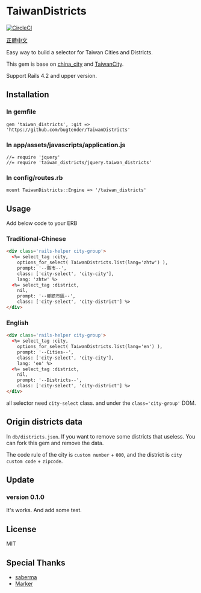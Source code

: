 # TaiwanDistricts

[![CircleCI](https://circleci.com/gh/bugtender/TaiwanDistricts.svg?style=svg)](https://circleci.com/gh/bugtender/TaiwanDistricts)

[正體中文](https://github.com/bugtender/TaiwanDistricts/blob/master/README_zh-TW.md)

Easy way to build a selector for Taiwan Cities and Districts.

This gem is base on [china_city](https://github.com/saberma/china_city) and [TaiwanCity](https://github.com/motephyr/taiwan_city).

Support Rails 4.2 and upper version.

## Installation

### In gemfile

```
gem 'taiwan_districts', :git => 'https://github.com/bugtender/TaiwanDistricts'
```

### In app/assets/javascripts/application.js

```
//= require 'jquery'
//= require 'taiwan_districts/jquery.taiwan_districts'
```

### In config/routes.rb

```
mount TaiwanDistricts::Engine => '/taiwan_districts'
```

## Usage

Add below code to your ERB

### Traditional-Chinese

```HTML
<div class='rails-helper city-group'>
  <%= select_tag :city, 
    options_for_select( TaiwanDistricts.list(lang='zhtw') ),
    prompt: '--縣市--',
    class: ['city-select', 'city-city'], 
    lang: 'zhtw' %>
  <%= select_tag :district, 
    nil, 
    prompt: '--鄉鎮市區--', 
    class: ['city-select', 'city-district'] %>
</div>
```

### English

```HTML
<div class='rails-helper city-group'>
  <%= select_tag :city, 
    options_for_select( TaiwanDistricts.list(lang='en') ), 
    prompt: '--Cities--', 
    class: ['city-select', 'city-city'], 
    lang: 'en' %>
  <%= select_tag :district, 
    nil, 
    prompt: '--Districts--', 
    class: ['city-select', 'city-district'] %>
</div>
```

all selector need `city-select` class. and under the `class='city-group'` DOM.

## Origin districts data

In `db/districts.json`. If you want to remove some districts that useless. You can fork this gem and remove the data. 

The code rule of the city is `custom number` + `000`, and the district is `city custom code` + `zipcode`.

## Update

### version 0.1.0

It's works.  And add some test.

## License
MIT

## Special Thanks

* [saberma](https://github.com/saberma)
* [Marker](https://github.com/motephyr)
